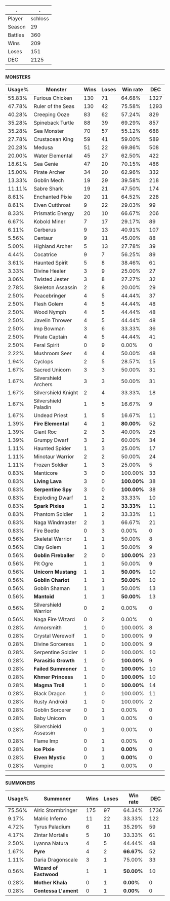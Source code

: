.|.
|-|-
Player|schloss
Season|29
Battles|360
Wins|209
Loses|151
DEC|2125

---
**MONSTERS**

Usage%|Monster|Wins|Loses|Win rate|DEC|
-|-|-|-|-|-|
55.83%|Furious Chicken|130|71|64.68%|1327|
47.78%|Ruler of the Seas|130|42|75.58%|1293|
40.28%|Creeping Ooze|83|62|57.24%|829|
35.28%|Spineback Turtle|88|39|69.29%|857|
35.28%|Sea Monster|70|57|55.12%|688|
27.78%|Crustacean King|59|41|59.00%|589|
20.28%|Medusa|51|22|69.86%|508|
20.00%|Water Elemental|45|27|62.50%|422|
18.61%|Sea Genie|47|20|70.15%|486|
15.00%|Pirate Archer|34|20|62.96%|332|
13.33%|Goblin Mech|19|29|39.58%|218|
11.11%|Sabre Shark|19|21|47.50%|174|
8.61%|Enchanted Pixie|20|11|64.52%|228|
8.61%|Elven Cutthroat|9|22|29.03%|99|
8.33%|Prismatic Energy|20|10|66.67%|206|
6.67%|Kobold Miner|7|17|29.17%|89|
6.11%|Cerberus|9|13|40.91%|107|
5.56%|Centaur|9|11|45.00%|88|
5.00%|Highland Archer|5|13|27.78%|39|
4.44%|Cocatrice|9|7|56.25%|89|
3.61%|Haunted Spirit|5|8|38.46%|61|
3.33%|Divine Healer|3|9|25.00%|27|
3.06%|Twisted Jester|3|8|27.27%|32|
2.78%|Skeleton Assassin|2|8|20.00%|29|
2.50%|Peacebringer|4|5|44.44%|37|
2.50%|Flesh Golem|4|5|44.44%|48|
2.50%|Wood Nymph|4|5|44.44%|48|
2.50%|Javelin Thrower|4|5|44.44%|48|
2.50%|Imp Bowman|3|6|33.33%|36|
2.50%|Pirate Captain|4|5|44.44%|41|
2.50%|Feral Spirit|0|9|0.00%|0|
2.22%|Mushroom Seer|4|4|50.00%|48|
1.94%|Cyclops|2|5|28.57%|15|
1.67%|Sacred Unicorn|3|3|50.00%|31|
1.67%|Silvershield Archers|3|3|50.00%|31|
1.67%|Silvershield Knight|2|4|33.33%|18|
1.67%|Silvershield Paladin|1|5|16.67%|9|
1.67%|Undead Priest|1|5|16.67%|11|
1.39%|**Fire Elemental**|4|1|**80.00%**|52|
1.39%|Giant Roc|2|3|40.00%|25|
1.39%|Grumpy Dwarf|3|2|60.00%|34|
1.11%|Haunted Spider|1|3|25.00%|17|
1.11%|Minotaur Warrior|2|2|50.00%|24|
1.11%|Frozen Soldier|1|3|25.00%|5|
0.83%|Manticore|3|0|100.00%|33|
0.83%|**Living Lava**|3|0|**100.00%**|38|
0.83%|**Serpentine Spy**|3|0|**100.00%**|38|
0.83%|Exploding Dwarf|1|2|33.33%|10|
0.83%|**Spark Pixies**|1|2|**33.33%**|11|
0.83%|Phantom Soldier|1|2|33.33%|11|
0.83%|Naga Windmaster|2|1|66.67%|21|
0.83%|Fire Beetle|0|3|0.00%|0|
0.56%|Skeletal Warrior|1|1|50.00%|8|
0.56%|Clay Golem|1|1|50.00%|9|
0.56%|**Goblin Fireballer**|2|0|**100.00%**|23|
0.56%|Pit Ogre|1|1|50.00%|9|
0.56%|**Unicorn Mustang**|1|1|**50.00%**|10|
0.56%|**Goblin Chariot**|1|1|**50.00%**|10|
0.56%|Goblin Shaman|1|1|50.00%|13|
0.56%|**Mantoid**|1|1|**50.00%**|13|
0.56%|Silvershield Warrior|0|2|0.00%|0|
0.56%|Naga Fire Wizard|0|2|0.00%|0|
0.28%|Armorsmith|1|0|100.00%|8|
0.28%|Crystal Werewolf|1|0|100.00%|9|
0.28%|Divine Sorceress|1|0|100.00%|9|
0.28%|Serpentine Soldier|1|0|100.00%|10|
0.28%|**Parasitic Growth**|1|0|**100.00%**|9|
0.28%|**Failed Summoner**|1|0|**100.00%**|10|
0.28%|**Khmer Princess**|1|0|**100.00%**|10|
0.28%|**Magma Troll**|1|0|**100.00%**|14|
0.28%|Black Dragon|1|0|100.00%|11|
0.28%|Rusty Android|1|0|100.00%|2|
0.28%|Goblin Sorcerer|0|1|0.00%|0|
0.28%|Baby Unicorn|0|1|0.00%|0|
0.28%|Silvershield Assassin|0|1|0.00%|0|
0.28%|Flame Imp|0|1|0.00%|0|
0.28%|**Ice Pixie**|0|1|**0.00%**|0|
0.28%|**Elven Mystic**|0|1|**0.00%**|0|
0.28%|Vampire|0|1|0.00%|0|

---
**SUMMONERS**

Usage%|Summoner|Wins|Loses|Win rate|DEC|
-|-|-|-|-|-|
75.56%|Alric Stormbringer|175|97|64.34%|1736|
9.17%|Malric Inferno|11|22|33.33%|122|
4.72%|Tyrus Paladium|6|11|35.29%|59|
4.17%|Zintar Mortalis|5|10|33.33%|61|
2.50%|Lyanna Natura|4|5|44.44%|48|
1.67%|**Pyre**|4|2|**66.67%**|52|
1.11%|Daria Dragonscale|3|1|75.00%|33|
0.56%|**Wizard of Eastwood**|1|1|**50.00%**|10|
0.28%|**Mother Khala**|0|1|**0.00%**|0|
0.28%|**Contessa L'ament**|0|1|**0.00%**|0|
